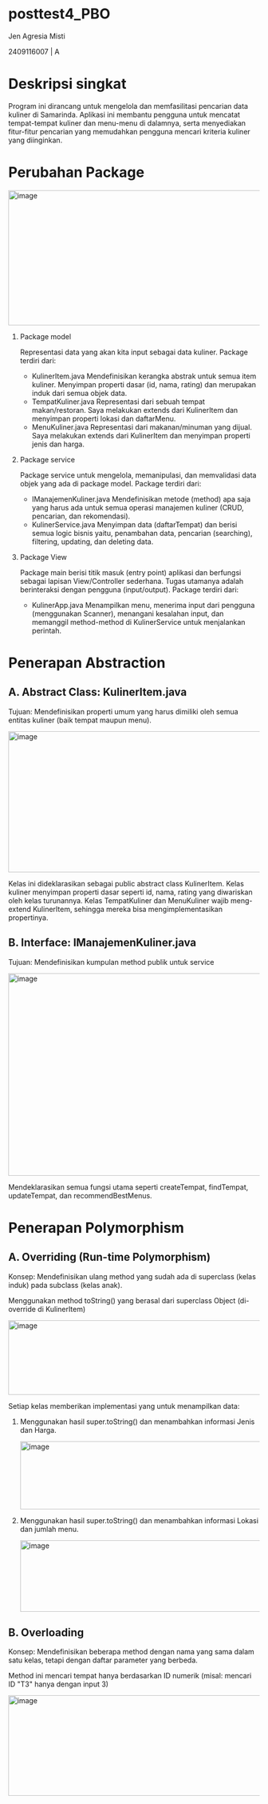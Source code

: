 # posttest4_PBO
Jen Agresia Misti

2409116007 | A

# Deskripsi singkat
Program ini dirancang untuk mengelola dan memfasilitasi pencarian data kuliner di Samarinda. Aplikasi ini membantu pengguna untuk mencatat tempat-tempat kuliner dan menu-menu di dalamnya, serta menyediakan fitur-fitur pencarian yang memudahkan pengguna mencari kriteria kuliner yang diinginkan.

# Perubahan Package

<img width="660" height="270" alt="image" src="https://github.com/user-attachments/assets/b2600fc9-095a-4d54-bd65-3d08c3e551a5" />

1. Package model

   Representasi data yang akan kita input sebagai data kuliner. Package terdiri dari:
   * KulinerItem.java
     Mendefinisikan kerangka abstrak untuk semua item kuliner. Menyimpan properti dasar (id, nama, rating) dan merupakan induk dari semua objek data.
   * TempatKuliner.java
     Representasi dari sebuah tempat makan/restoran. Saya melakukan extends dari KulinerItem dan menyimpan properti lokasi dan daftarMenu.
   * MenuKuliner.java
     Representasi dari makanan/minuman yang dijual. Saya melakukan extends dari KulinerItem dan menyimpan properti jenis dan harga.

2. Package service
   
   Package service untuk mengelola, memanipulasi, dan memvalidasi data objek yang ada di package model. Package terdiri dari:
   * IManajemenKuliner.java
     Mendefinisikan metode (method) apa saja yang harus ada untuk semua operasi manajemen kuliner (CRUD, pencarian, dan rekomendasi).
   * KulinerService.java
     Menyimpan data (daftarTempat) dan berisi semua logic bisnis yaitu, penambahan data, pencarian (searching), filtering, updating, dan deleting data.

3. Package View
   
   Package main berisi titik masuk (entry point) aplikasi dan berfungsi sebagai lapisan View/Controller sederhana. Tugas utamanya adalah berinteraksi dengan pengguna (input/output). Package terdiri dari:
   * KulinerApp.java
     Menampilkan menu, menerima input dari pengguna (menggunakan Scanner), menangani kesalahan input, dan memanggil method-method di KulinerService untuk menjalankan perintah.

# Penerapan Abstraction

## A. Abstract Class: KulinerItem.java
Tujuan: Mendefinisikan properti umum yang harus dimiliki oleh semua entitas kuliner (baik tempat maupun menu).

<img width="738" height="282" alt="image" src="https://github.com/user-attachments/assets/a9135fba-3b5a-4ac9-aa9c-4a3e5a68465f" />

Kelas ini dideklarasikan sebagai public abstract class KulinerItem. Kelas kuliner menyimpan properti dasar seperti id, nama, rating yang diwariskan oleh kelas turunannya. Kelas TempatKuliner dan MenuKuliner wajib meng-extend KulinerItem, sehingga mereka bisa mengimplementasikan propertinya.

## B. Interface: IManajemenKuliner.java
Tujuan: Mendefinisikan kumpulan method publik untuk service

<img width="1107" height="405" alt="image" src="https://github.com/user-attachments/assets/d7ca8b3c-eed6-4534-b744-457c0b81f928" />

Mendeklarasikan semua fungsi utama seperti createTempat, findTempat, updateTempat, dan recommendBestMenus.

# Penerapan Polymorphism

## A. Overriding (Run-time Polymorphism)
Konsep: Mendefinisikan ulang method yang sudah ada di superclass (kelas induk) pada subclass (kelas anak).

Menggunakan method toString() yang berasal dari superclass Object (di-override di KulinerItem)

<img width="810" height="149" alt="image" src="https://github.com/user-attachments/assets/0483fff3-923e-4c6f-bca9-d7df36672812" />

Setiap kelas memberikan implementasi yang untuk menampilkan data:

1. Menggunakan hasil super.toString() dan menambahkan informasi Jenis dan Harga.
   
   <img width="1063" height="136" alt="image" src="https://github.com/user-attachments/assets/f1d2f45f-471c-41de-a877-4cca4229bbe9" />

2. Menggunakan hasil super.toString() dan menambahkan informasi Lokasi dan jumlah menu.

   <img width="1051" height="143" alt="image" src="https://github.com/user-attachments/assets/85a068e1-ea77-4069-bf53-7064fced1695" />

## B. Overloading
Konsep: Mendefinisikan beberapa method dengan nama yang sama dalam satu kelas, tetapi dengan daftar parameter yang berbeda.

Method ini mencari tempat hanya berdasarkan ID numerik (misal: mencari ID "T3" hanya dengan input 3)

<img width="770" height="201" alt="image" src="https://github.com/user-attachments/assets/f07ab8bd-4681-43e8-ac2b-4caaac6af7a3" />

